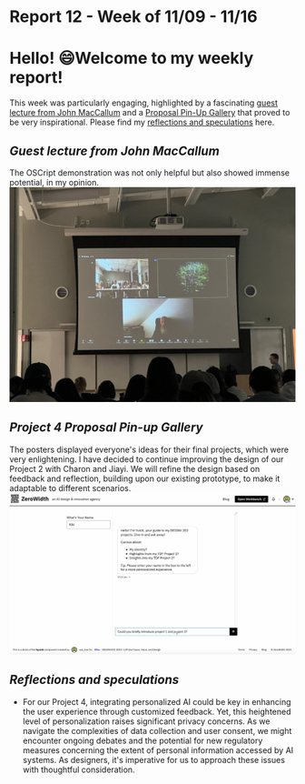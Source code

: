 # Report 12 - Week of 11/09 - 11/16

# Hello! 😄Welcome to my weekly report!
This week was particularly engaging, highlighted by a fascinating [guest lecture from John MacCallum](https://github.com/Berkeley-MDes/tdf-fa23-Yukihan528/blob/main/weekly%20report/Report%2012%20-%20Week%20of%2011%2009%20-%2011%2016.md#guest-lecture-from-john-maccallum) and a [Proposal Pin-Up Gallery](https://github.com/Berkeley-MDes/tdf-fa23-Yukihan528/blob/main/weekly%20report/Report%2012%20-%20Week%20of%2011%2009%20-%2011%2016.md#project-4-proposal-pin-up-gallery) that proved to be very inspirational. Please find my [reflections and speculations](https://github.com/Berkeley-MDes/tdf-fa23-Yukihan528/blob/main/weekly%20report/Report%2012%20-%20Week%20of%2011%2009%20-%2011%2016.md#reflections-and-speculations) here.

## *Guest lecture from John MacCallum*
The OSCript demonstration was not only helpful but also showed immense potential, in my opinion.
<img width="900" alt="IMG_8446.JPG" src="https://github.com/Berkeley-MDes/tdf-fa23-Yukihan528/blob/main/weekly%20report/Report%2012%20-%20Week%20of%2011%2009%20-%2011%2016/IMG_8446.JPG">


## *Project 4 Proposal Pin-up Gallery*
The posters displayed everyone's ideas for their final projects, which were very enlightening. I have decided to continue improving the design of our Project 2 with Charon and Jiayi. We will refine the design based on feedback and reflection, building upon our existing prototype, to make it adaptable to different scenarios.
<img width="900" alt="Screenshot 2023-11-06 at 3.10.48 PM.png" src="https://github.com/Berkeley-MDes/tdf-fa23-Yukihan528/blob/main/weekly%20report/Report%2010%20-%20Week%20of%2010%2026%20-%2011%2002/Screenshot%202023-11-06%20at%203.10.48%20PM.png">

## *Reflections and speculations*
- For our Project 4, integrating personalized AI could be key in enhancing the user experience through customized feedback. Yet, this heightened level of personalization raises significant privacy concerns. As we navigate the complexities of data collection and user consent, we might encounter ongoing debates and the potential for new regulatory measures concerning the extent of personal information accessed by AI systems. As designers, it's imperative for us to approach these issues with thoughtful consideration.
